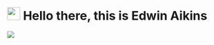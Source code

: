 <h1><img src="https://emojis.slackmojis.com/emojis/images/1531849430/4246/oh-hello.gif?1531849430" width="30"/> Hello there, this is Edwin Aikins</h1>


<p align="left" top="4"><img align="left" src='https://streak-stats.demolab.com/?user=arkoaikins'></p>